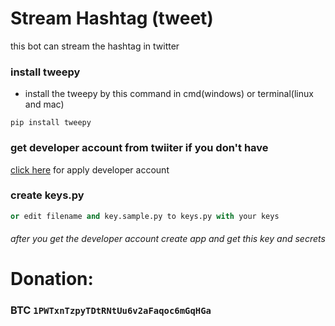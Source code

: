 # Stream Hashtag (tweet)
this bot can stream the hashtag in twitter 
### install tweepy
- install the tweepy by this command in cmd(windows) or terminal(linux and mac)

 ```pip install tweepy```
### get developer account from twiiter if you don't have
[click here](https://developer.twitter.com/) for apply developer account
### create **keys.py**
```python
or edit filename and key.sample.py to keys.py with your keys
```
###### after you get the developer account  create app and get this key and secrets

# Donation:
### BTC ```1PWTxnTzpyTDtRNtUu6v2aFaqoc6mGqHGa```
